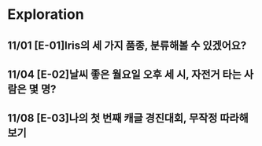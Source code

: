 # Exploration
## 11/01 [E-01]Iris의 세 가지 품종, 분류해볼 수 있겠어요?
## 11/04 [E-02]날씨 좋은 월요일 오후 세 시, 자전거 타는 사람은 몇 명?
## 11/08 [E-03]나의 첫 번째 캐글 경진대회, 무작정 따라해보기
